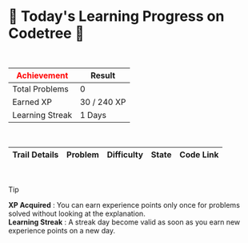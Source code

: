 # 🌲 Today's Learning Progress on Codetree 🌲

<br />

| <span style="color:red;display:block;text-align:center;"> **Achievement**</span> | Result |
|---|---|
|Total Problems| 0 |
| Earned XP | 30 / 240 XP |
| Learning Streak | 1 Days |

<br />

|Trail Details|Problem|Difficulty|State|Code Link|
|---|---|---|---|---|


<br />

> [!TIP]
> **XP Acquired** : You can earn experience points only once for problems solved without looking at the explanation.  
> **Learning Streak** : A streak day become valid as soon as you earn new experience points on a new day.

